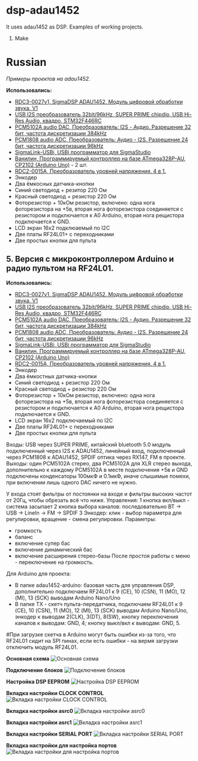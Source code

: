 # dsp-adau1452

It uses adau1452 as DSP. Examples of working projects.

1. Make


# Russian

*Примеры проектов на adau1452.*

**Использовались:**
* [RDC3-0027v1, SigmaDSP ADAU1452. Модуль цифровой обработки звука. V1](https://www.chipdip.ru/product/rdc3-0027v1)
* [USB I2S преобразователь 32bit/96kHz, SUPER PRIME chipdip, USB Hi-Res Audio, квадро, STM32F446RC](https://www.chipdip.ru/product0/9000569733)
* [PCM5102A audio DAC, Преобразователь: I2S - Аудио. Разрешение 32 бит, частота дискретизации 384kHz](https://www.chipdip.ru/product/pcm5102a-audio-dac)
* [PCM1808 audio ADC, Преобразователь: Аудио - I2S. Разрешение 24 бит, частота дискретизации 96kHz](https://www.chipdip.ru/product/pcm1808-audio-adc)
* [SigmaLink-USBi, USBi программатор для SigmaStudio](https://www.chipdip.ru/product/sigmalink-usbi)
* [Ванилин, Программируемый контроллер на базе ATmega328P-AU, CP2102 (Arduino Uno)](https://www.chipdip.ru/product/vanilin-2) - 2 шт.
* [RDC2-0015A, Преобразователь уровней напряжения. 4 в 1.](https://www.chipdip.ru/product/rdc2-0015a)
* Энкодер
* Два ёмкосных датчика-кнопки
* Синий светодиод + резитор 220 Ом
* Красный светодиод + резистор 220 Ом
* Фоторезистор + 10кОм резистор, включено: одна нога фоторезистора на +5в, вторая нога фоторезистора соединяется с резистором и подключается к A0 Arduino, вторая нога рещистора подключается к GND.
* LCD экран 16х2 подклюаемый по I2C
* Две платы RF24L01+ с переходниками
* Две простых кнопки для пульта

## 5. Версия с микроконтроллером Arduino и радио пультом на RF24L01.

**Использовались:**
* [RDC3-0027v1, SigmaDSP ADAU1452. Модуль цифровой обработки звука. V1](https://www.chipdip.ru/product/rdc3-0027v1)
* [USB I2S преобразователь 32bit/96kHz, SUPER PRIME chipdip, USB Hi-Res Audio, квадро, STM32F446RC](https://www.chipdip.ru/product0/9000569733)
* [PCM5102A audio DAC, Преобразователь: I2S - Аудио. Разрешение 32 бит, частота дискретизации 384kHz](https://www.chipdip.ru/product/pcm5102a-audio-dac)
* [PCM1808 audio ADC, Преобразователь: Аудио - I2S. Разрешение 24 бит, частота дискретизации 96kHz](https://www.chipdip.ru/product/pcm1808-audio-adc)
* [SigmaLink-USBi, USBi программатор для SigmaStudio](https://www.chipdip.ru/product/sigmalink-usbi)
* [Ванилин, Программируемый контроллер на базе ATmega328P-AU, CP2102 (Arduino Uno)](https://www.chipdip.ru/product/vanilin-2)
* [RDC2-0015A, Преобразователь уровней напряжения. 4 в 1.](https://www.chipdip.ru/product/rdc2-0015a)
* Энкодер
* Два ёмкостных датчика-кнопки
* Синий светодиод + резистор 220 Ом
* Красный светодиод + резистор 220 Ом
* Фоторезистор + 10кОм резистор, включено: одна нога фоторезистора на +5в, вторая нога фоторезистора соединяется с резистором и подключается к A0 Arduino, вторая нога рещистора подключается к GND.
* LCD экран 16х2 подключаемый по I2C
* Две платы RF24L01+ с переходниками
* Две простых кнопки для пульта

Входы: USB через SUPER PRIME, китайский bluetooth 5.0 модуль подключенный через I2S к ADAU1452, линейный вход, подключенный через PCM1808 к ADAU1452, SPDIF оптика через RX147, FM в проекте.
Выходы: один PCM5102A стерео, два PCM5102A для XLR стерео выхода, дополнительно к каждому PCM5102A в месте подключения +5в и GND подключены конденсаторы 100мкФ и 0.1мкФ, иначе слышимые помехи, при включении лишь одного DAC ничего не нужно.

У входа стоят фильтры от постоянки на входе и фильтры высоких частот от 20Гц, чтобы обрезать всё что ниже.
Управления:
1 кнопка вкл/выкл - система засыпает
2 кнопка выбора каналов: последовательно BT -> USB -> LineIn -> FM -> SPDIF
3 Энкодер: клик - выбор параметра для регулировки, вращение - смена регулировки.
  Параметры:
  * громкость
  * баланс
  * включение супер бас
  * включение динамический бас
  * включение расширения стерео-базы
После простоя работы с меню - переключение на громкость.

Для Arduino для проекта:
 * В папке adau1452-arduino: базовая часть для управления DSP, дополнительно подключаем RF24L01 к 9 (CE), 10 (CSN), 11 (MO), 12 (MI), 13 (SCK) выводам Arduino Nano/Uno
 * В папке TX - скетч пульта-передатчика, подключаем RF24L01 к 9 (CE), 10 (CSN), 11 (MO), 12 (MI), 13 (SCK) выводам Arduino Nano/Uno, энкодер к выводам 2(CLK), 3(DT), 8(SW), кнопку переключения каналов к выводам: GND, 4; кнопку выкл/вкл к выводам: GND, 5.

#При загрузке скетча в Arduino могут быть ошибки из-за того, что RF24L01 сидит на SPI пинах, если есть ошибки - на вермя загрузки отключить модуль RF24L01.

**Основная схема**
![Основная схема](../arduino_controlled/dsp_scheme.png)

**Подключение блоков**
![Подключение блоков](../arduino_controlled/dsp_connect.png)

**Настройка DSP EEPROM**
![Настройка DSP EEPROM](../arduino_controlled/dsp_eeprom_settings.png)

**Вкладка настройки CLOCK CONTROL**
![Вкладка настройки CLOCK CONTROL](../arduino_controlled/clock_control_settings.png)

**Вкладка настройки asrc0**
![Вкладка настройки asrc0](../arduino_controlled/asrc0_settings.png)

**Вкладка настройки asrc1**
![Вкладка настройки asrc1](../arduino_controlled/asrc1_settings.png)

**Вкладка настройки SERIAL PORT**
![Вкладка настройки SERIAL PORT](../arduino_controlled/serial_ports_settings.png)

**Вкладка настройки для настройка портов**
![Вкладка настройки для настройка портов](../arduino_controlled/ports_settings.png)
